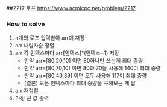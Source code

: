 ##2217 로프
https://www.acmicpc.net/problem/2217

### How to solve
1. n개의 로프 입력받아 arr에 저장
2. arr 내림차순 정렬
3. arr 각 인덱스마다 arr[인덱스]*(인덱스+1) 저장
    * 만약 arr=[80,20,10] 이면 80하나만 쓰는게 최대 중량
    * 만약 arr=[80,70,10] 이면 80과 70을 사용해 140이 최대 중량
    * 만약 arr=[80,40,39] 이면 모두 사용해 117이 최대 중량
    * (결론) 모든 인덱스마다 최대 중량을 구해보는 게 답
4. arr 재정렬
5. 가장 큰 값 출력